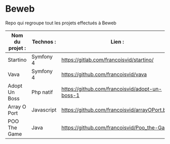 # Beweb
Repo qui regroupe tout les projets effectués à Beweb

Nom du projet : | Technos : | Lien :
------------ | ------------- | -------------
Startino | Symfony 4 | https://gitlab.com/francoisvid/startino/
Vava | Symfony 4 | https://github.com/francoisvid/vava
Adopt Un Boss | Php natif | https://github.com/francoisvid/adopt-un-boss-1
Array O Port | Javascript | https://github.com/francoisvid/arrayOPort.bwb
POO The Game | Java | https://github.com/francoisvid/Poo_the-Game
